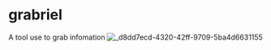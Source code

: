 # grabriel
A tool use to grab infomation
![_d8dd7ecd-4320-42ff-9709-5ba4d6631155](https://github.com/seandadonntech/grabriel/assets/72393350/3a2d91c5-268c-4de1-a1b2-3dde6bbf8a47)
